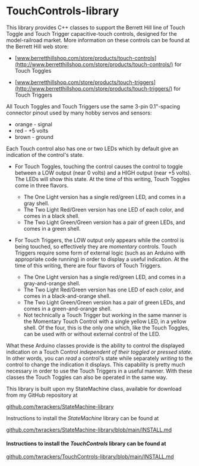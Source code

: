 # TouchControls-library
This library provides C++ classes to support the Berrett Hill line of Touch Toggle and Touch Trigger capacitive-touch controls, designed for the model-railroad market.  More information on these controls can be found at the Berrett Hill web store:

* [www.berretthillshop.com/store/products/touch-controls](http://www.berretthillshop.com/store/products/touch-controls/) for Touch Toggles

* [www.berretthillshop.com/store/products/touch-triggers](http://www.berretthillshop.com/store/products/touch-triggers/) for Touch Triggers

All Touch Toggles and Touch Triggers use the same 3-pin 0.1"-spacing connector pinout used by many hobby servos and sensors:
* orange - signal
* red - +5 volts
* brown - ground

Each Touch control also has one or two LEDs which by default give an indication of the control's state.
* For Touch Toggles, touching the control causes the control to toggle between a LOW output (near 0 volts) and a HIGH output (near +5 volts).  The LEDs will show this state.  At the time of this writing, Touch Toggles come in three flavors.

  * The One Light version has a single red/green LED, and comes in a gray shell.
  * The Two Light Red/Green version has one LED of each color, and comes in a black shell.
  * The Two Light Green/Green version has a pair of green LEDs, and comes in a green shell.
    
* For Touch Triggers, the LOW output only appears while the control is being touched, so effectively they are *momentary* controls.  Touch Triggers require some form of external logic (such as an Arduino with appropriate code running) in order to display a useful indication.  At the time of this writing, there are four flavors of Touch Triggers.

  * The One Light version has a single red/green LED, and comes in a gray-and-orange shell.
  * The Two Light Red/Green version has one LED of each color, and comes in a black-and-orange shell.
  * The Two Light Green/Green version has a pair of green LEDs, and comes in a green-and-orange shell.
  * Not technically a Touch Trigger but working in the same manner is the Momentary Touch Control with a single yellow LED, in a yellow shell.  Of the four, this is the only one which, like the Touch Toggles, can be used with or without external control of the LED.

What these Arduino classes provide is the ability to control the displayed indication on a Touch Control *independent of their toggled or pressed state*.  In other words, you can *read* a control's state while separately *writing* to the control to change the indication it displays.  This capability is pretty much necessary in order to use the Touch Triggers in a useful manner.  With these classes the Touch Toggles can also be operated in the same way.

This library is built upon my StateMachine class, available for download from my GitHub repository at

[github.com/twrackers/StateMachine-library](https://github.com/twrackers/StateMachine-library)

Instructions to install the *StateMachine* library can be found at

[github.com/twrackers/StateMachine-library/blob/main/INSTALL.md](https://github.com/twrackers/StateMachine-library/blob/main/INSTALL.md)

#### Instructions to install the *TouchControls* library can be found at

[github.com/twrackers/TouchControls-library/blob/main/INSTALL.md](https://github.com/twrackers/TouchControls-library/blob/main/INSTALL.md)

